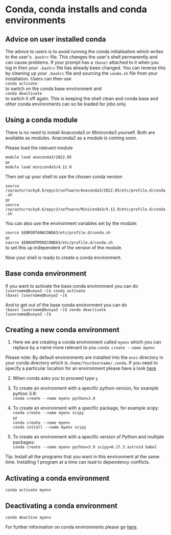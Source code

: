 # Conda, conda installs and conda environments

## Advice on user installed conda

The advice to users is to avoid running the conda initialisation which writes to the user's `.bashrc` file. This changes the user's shell permanently and can cause problems. If your prompt has a `(base)` attached to it when you log in then your `.bashrc` file has already been changed. You can reverse this by cleaning up your `.bashrc` file and sourcing the `conda.sh` file from your installation. Users can then use<br>
`conda activate`<br> 
to switch on the conda base environment and<br>
`conda deactivate` <br>
to switch it off again.
This is keeping the shell clean and conda base and other conda environments can so be loaded for jobs only.

## Using a conda module

There is no need to install Anaconda3 or Miniconda3 yourself. Both are available as modules. Anaconda2 as a module is coming soon.

Please load the relevant module

`module load anaconda3/2022.05`<br>
or <br>
`module load miniconda3/4.12.0`<br>

Then set up your shell to use the chosen conda version

`source /sw/auto/rocky8.6/epyc3/software/Anaconda3/2022.05/etc/profile.d/conda.sh`<br>
or<br>
`source /sw/auto/rocky8.6/epyc3/software/Miniconda3/4.12.0/etc/profile.d/conda.sh`<br>

You can also use the environment variables set by the module:

`source $EBROOTANACONDA3/etc/profile.d/conda.sh`<br>
or<br>
`source $EBROOTMINICONDA3/etc/profile.d/conda.sh`<br>
to set this up independent of the version of the module.

Now your shell is ready to create a conda environment.

## Base conda environment

If you want to activate the base conda environment you can do<br>
`[username@bunya3 ~]$ conda activate`<br>
`(base) [username@bunya3 ~]$`<br> 

And to get out of the base conda environment you can do<br>
`(base) [username@bunya3 ~]$ conda deactivate`<br>
`[username@bunya3 ~]$`<br>

## Creating a new conda environment

1. Here we are creating a conda environment called `myenv` which you can replace by a name more relevant to you
`conda create --name myenv`

Please note: By default environments are installed into the `envs` directory in your conda directory which is `/home/YourUsername/.conda`. If you need to specify a particular location for an environment please have a look [here](https://conda.io/projects/conda/en/latest/user-guide/tasks/manage-environments.html#specifying-location)

2. When conda asks you to proceed type `y`

3. To create an environment with a specific python version, for example python 3.9:<br>
`conda create --name myenv python=3.9`

4. To create an environment with a specific package, for example scipy:<br>
`conda create --name myenv scipy`<br>
or<br>
`conda create --name myenv`<br>
`conda install --name myenv scipy`<br>

5.  To create an environment with a specific version of Python and multiple packages:<br>
`conda create --name myenv python=3.9 scipy=0.17.3 astroid babel`

Tip: Install all the programs that you want in this environment at the same time. Installing 1 program at a time can lead to dependency conflicts.

## Activating a conda environment

`conda activate myenv`

## Deactivating a conda environment

`conda deactive myenv`

For further information on conda environments please go [here](https://conda.io/projects/conda/en/latest/user-guide/tasks/manage-environments.html#).












